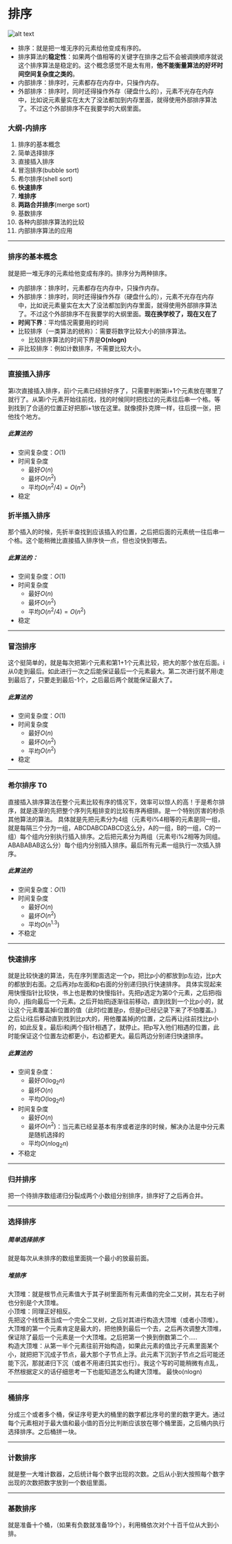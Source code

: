 # 排序
![alt text](IMG_20240912_122300_edit_43232271829340.jpg)
- 排序：就是把一堆无序的元素给他变成有序的。
- 排序算法的**稳定性**：如果两个值相等的关键字在排序之后不会被调换顺序就说这个排序算法是稳定的。这个概念感觉不是太有用，**他不能衡量算法的好坏时间空间复杂度之类的**。
- 内部排序：排序时，元素都存在内存中，只操作内存。
- 外部排序：排序时，同时还得操作外存（硬盘什么的），元素不光存在内存中，比如说元素量实在太大了没法都加到内存里面，就得使用外部排序算法了。不过这个外部排序不在我要学的大纲里面。

### 大纲-内排序 
1. 排序的基本概念
2. 简单选择排序
3. 直接插入排序
4. 冒泡排序(bubble sort)
5. 希尔排序(shell sort)
6. **快速排序**
7. **堆排序**
8. **两路合并排序**(merge sort) 
9. 基数排序 
10. 各种内部排序算法的比较
11. 内部排序算法的应用

---
### 排序的基本概念
就是把一堆无序的元素给他变成有序的。排序分为两种排序。
- 内部排序：排序时，元素都存在内存中，只操作内存。
- 外部排序：排序时，同时还得操作外存（硬盘什么的），元素不光存在内存中，比如说元素量实在太大了没法都加到内存里面，就得使用外部排序算法了。不过这个外部排序不在我要学的大纲里面。**现在换学校了，现在又在了**
- **时间下界**：平均情况需要用的时间
- 比较排序（一类算法的统称）：需要将数字比较大小的排序算法。
  - 比较排序算法的时间下界是**O(nlogn)**
- 非比较排序：例如计数排序，不需要比较大小。

---
### 直接插入排序
第i次直接插入排序，前i个元素已经排好序了，只需要判断第i+1个元素放在哪里了就行了。从第i个元素开始往前找，找的时候同时把找过的元素往后串一个格。等到找到了合适的位置正好把那i+1放在这里。就像摸扑克牌一样，往后摸一张，把他找个地方。
##### 此算法的
- 空间复杂度：$O(1)$
- 时间复杂度
  - 最好$O(n)$
  - 最坏$O(n^2)$
  - 平均$O(n^2/4) = O(n^2)$
- 稳定

### 折半插入排序
那个插入的时候，先折半查找到应该插入的位置，之后把后面的元素统一往后串一个格。这个能稍微比直接插入排序快一点，但也没快到哪去。
##### 此算法的：
- 空间复杂度：$O(1)$
- 时间复杂度
  - 最好$O(n)$
  - 最坏$O(n^2)$
  - 平均$O(n^2/4) = O(n^2)$
- 稳定

---
### 冒泡排序
这个挺简单的，就是每次把第i个元素和第1+1个元素比较，把大的那个放在后面。i从0走到最后。如此进行一次之后能保证最后一个元素最大。第二次进行就不用i走到最后了，只要走到最后-1个，之后最后两个就能保证最大了。
##### 此算法的
- 空间复杂度：$O(1)$
- 时间复杂度
  - 最好$O(n)$
  - 最坏$O(n^2)$
  - 平均$O(n^2)$
- 稳定

---
### 希尔排序 T0
直接插入排序算法在整个元素比较有序的情况下，效率可以惊人的高！于是希尔排序，就是逐渐的先把整个序列先粗排变的比较有序再细排。是一个特别厉害的秒杀其他算法的算法。
具体就是先把元素分为4组（元素号i%4相等的元素是同一组，就是每隔三个分为一组，ABCDABCDABCD这么分，A的一组，B的一组，C的一组）每个组内分别执行插入排序。之后把元素分为两组（元素号i%2相等为同组。ABABABAB这么分）每个组内分别插入排序。最后所有元素一组执行一次插入排序。
##### 此算法的
- 空间复杂度：$O(1)$
- 时间复杂度
  - 最好$O(n)$
  - 最坏$O(n^2)$
  - 平均$O(n^{1.3})$
- 不稳定

---
### 快速排序
就是比较快速的算法，先在序列里面选定一个p，把比p小的都放到p左边，比p大的都放到右面。之后再对p左面和p右面的分别递归执行快速排序。
具体实现起来用快慢指针比较快，书上也是教的快慢指针。先把p选定为第0个元素，之后把i指向0，j指向最后一个元素。之后开始把j逐渐往前移动，直到找到一个比p小的，就让这个元素覆盖掉i位置的值（此时i位置是p，但是p已经记录下来了不怕覆盖。）之后让i往后移动直到找到比p大的，用他覆盖掉j的位置，之后再让j往前找比p小的，如此反复。最后i和j两个指针相遇了，就停止。把p写入他们相遇的位置，此时能保证这个位置左边都更小，右边都更大。最后两边分别递归快速排序。
##### 此算法的
- 空间复杂度：
  - 最好$O(\log_2{n})$
  - 最坏$O(n)$
  - 平均$O(\log_2{n})$
- 时间复杂度
  - 最好$O(n)$
  - 最坏$O(n^2)$：当元素已经呈基本有序或者逆序的时候，解决办法是中分元素是随机选择的
  - 平均$O(n\log_2{n})$
- 不稳定

---
### 归并排序
把一个待排序数组递归分裂成两个小数组分别排序，排序好了之后再合并。

---
### 选择排序
##### 简单选择排序
就是每次从未排序的数组里面挑一个最小的放最前面。

#####  堆排序
大顶堆：就是根节点元素值大于其子树里面所有元素值的完全二叉树，其左右子树也分别是个大顶堆。  
小顶堆：同理正好相反。  
先把这个线性表当成一个完全二叉树，之后对其进行构造大顶堆（或者小顶堆）。大顶堆的第一个元素肯定是最大的，把他换到最后一个去，之后再次调整大顶堆，保证除了最后一个元素是一个大顶堆。之后把第一个换到倒数第二个.....  
构造大顶堆：从第一半个元素往前开始构造，如果此元素的值比子元素里面某个小，就把把下沉成子节点，最大那个子节点上浮。此元素下沉到子节点之后可能还能下沉，那就递归下沉（或者不用递归其实也行）。我这个写的可能稍微有点乱，不然根据定义的话仔细思考一下也能知道怎么构建大顶堆。
最快o(nlogn)

---
### 桶排序
分成三个或者多个桶，保证序号更大的桶里的数字都比序号的里的数字更大。通过每个元素相对于最大值和最小值的百分比判断应该放在哪个桶里面，之后桶内执行选择排序。之后桶拼一块。

---
### 计数排序
就是整一大堆计数器，之后统计每个数字出现的次数。之后从小到大按照每个数字出现的次数把数字放到一个数组里面。

---
### 基数排序
就是准备十个桶，（如果有负数就准备19个），利用桶依次对个十百千位从大到小排。